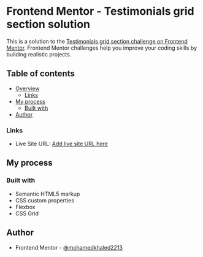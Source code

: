 # Frontend Mentor - Testimonials grid section solution

This is a solution to the [Testimonials grid section challenge on Frontend Mentor](https://www.frontendmentor.io/challenges/testimonials-grid-section-Nnw6J7Un7). Frontend Mentor challenges help you improve your coding skills by building realistic projects.

## Table of contents

- [Overview](#overview)
  - [Links](#links)
- [My process](#my-process)
  - [Built with](#built-with)
- [Author](#author)

### Links

- Live Site URL: [Add live site URL here](https://mohamedkhaled2213.github.io/Front-end-mentor-grid-temp/)

## My process

### Built with

- Semantic HTML5 markup
- CSS custom properties
- Flexbox
- CSS Grid

## Author

- Frontend Mentor - [@mohamedkhaled2213](https://www.frontendmentor.io/profile/mohamedkhaled2213)
